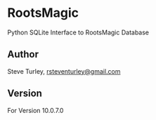 # RootsMagic
Python SQLite Interface to RootsMagic Database

## Author
Steve Turley, rsteventurley@gmail.com

## Version
For Version 10.0.7.0

